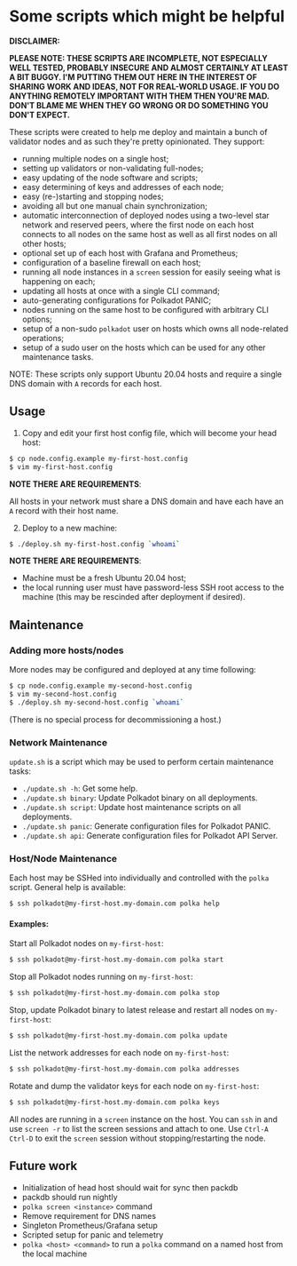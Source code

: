 # Some scripts which might be helpful

**DISCLAIMER:**

**PLEASE NOTE: THESE SCRIPTS ARE INCOMPLETE, NOT ESPECIALLY WELL TESTED, PROBABLY INSECURE AND ALMOST CERTAINLY AT LEAST A BIT BUGGY. I'M PUTTING THEM OUT HERE IN THE INTEREST OF SHARING WORK AND IDEAS, NOT FOR REAL-WORLD USAGE. IF YOU DO ANYTHING REMOTELY IMPORTANT WITH THEM THEN YOU'RE MAD. DON'T BLAME ME WHEN THEY GO WRONG OR DO SOMETHING YOU DON'T EXPECT.**

These scripts were created to help me deploy and maintain a bunch of validator nodes and as such they're pretty opinionated. They support:

- running multiple nodes on a single host;
- setting up validators or non-validating full-nodes;
- easy updating of the node software and scripts;
- easy determining of keys and addresses of each node;
- easy (re-)starting and stopping nodes;
- avoiding all but one manual chain synchronization;
- automatic interconnection of deployed nodes using a two-level star network and reserved peers, where the first node on each host connects to all nodes on the same host as well as all first nodes on all other hosts;
- optional set up of each host with Grafana and Prometheus;
- configuration of a baseline firewall on each host;
- running all node instances in a `screen` session for easily seeing what is happening on each;
- updating all hosts at once with a single CLI command;
- auto-generating configurations for Polkadot PANIC;
- nodes running on the same host to be configured with arbitrary CLI options;
- setup of a non-sudo `polkadot` user on hosts which owns all node-related operations;
- setup of a sudo user on the hosts which can be used for any other maintenance tasks.

NOTE: These scripts only support Ubuntu 20.04 hosts and require a single DNS domain with `A` records for each host.

## Usage

1. Copy and edit your first host config file, which will become your head host:

```sh
$ cp node.config.example my-first-host.config
$ vim my-first-host.config
```

**NOTE THERE ARE REQUIREMENTS**:

All hosts in your network must share a DNS domain and have each have an `A` record with their host name.

2. Deploy to a new machine:

```sh
$ ./deploy.sh my-first-host.config `whoami`
```

**NOTE THERE ARE REQUIREMENTS**:

- Machine must be a fresh Ubuntu 20.04 host;
- the local running user must have password-less SSH root access to the machine (this may be rescinded after deployment if desired).

## Maintenance

### Adding more hosts/nodes

More nodes may be configured and deployed at any time following:

```sh
$ cp node.config.example my-second-host.config
$ vim my-second-host.config
$ ./deploy.sh my-second-host.config `whoami`
```

(There is no special process for decommissioning a host.)

### Network Maintenance

`update.sh` is a script which may be used to perform certain maintenance tasks:

- `./update.sh -h`: Get some help.
- `./update.sh binary`: Update Polkadot binary on all deployments.
- `./update.sh script`: Update host maintenance scripts on all deployments.
- `./update.sh panic`: Generate configuration files for Polkadot PANIC.
- `./update.sh api`: Generate configuration files for Polkadot API Server.

### Host/Node Maintenance

Each host may be SSHed into individually and controlled with the `polka` script. General help is available:

```sh
$ ssh polkadot@my-first-host.my-domain.com polka help
```

#### Examples:

Start all Polkadot nodes on `my-first-host`:
```sh
$ ssh polkadot@my-first-host.my-domain.com polka start
```

Stop all Polkadot nodes running on `my-first-host`:
```sh
$ ssh polkadot@my-first-host.my-domain.com polka stop
```

Stop, update Polkadot binary to latest release and restart all nodes on `my-first-host`:
```sh
$ ssh polkadot@my-first-host.my-domain.com polka update
```

List the network addresses for each node on `my-first-host`:
```sh
$ ssh polkadot@my-first-host.my-domain.com polka addresses
```

Rotate and dump the validator keys for each node on `my-first-host`:
```sh
$ ssh polkadot@my-first-host.my-domain.com polka keys
```

All nodes are running in a `screen` instance on the host. You can `ssh` in and use `screen -r` to list the screen sessions and attach to one. Use `Ctrl-A Ctrl-D` to exit the `screen` session without stopping/restarting the node.

## Future work

- Initialization of head host should wait for sync then packdb
- packdb should run nightly
- `polka screen <instance>` command
- Remove requirement for DNS names
- Singleton Prometheus/Grafana setup
- Scripted setup for panic and telemetry
- `polka <host> <command>` to run a `polka` command on a named host from the local machine